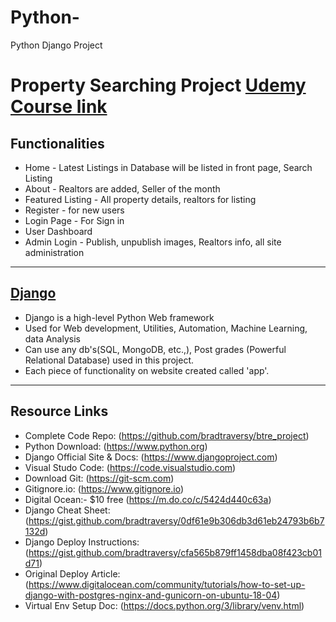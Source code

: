 # Python-
Python Django Project
# Property Searching Project [Udemy Course link](https://cognizant.udemy.com/course/python-django-dev-to-deployment/l)
## Functionalities
  + Home - Latest Listings in Database will be listed in front page, Search Listing
  + About - Realtors are added, Seller of the month
  + Featured Listing - All property details, realtors for listing
  + Register - for new users
  + Login Page - For Sign in
  + User Dashboard
  + Admin Login - Publish, unpublish images, Realtors info, all site administration
---
## [Django](https://www.djangoproject.com/)
  + Django is a high-level Python Web framework
  + Used for Web development, Utilities, Automation, Machine Learning, data Analysis
  + Can use any db's(SQL, MongoDB, etc.,), Post grades (Powerful Relational Database) used in this project.
  + Each piece of functionality on website created called 'app'.
---
## Resource Links
  + Complete Code Repo: (https://github.com/bradtraversy/btre_project)
  + Python Download: (https://www.python.org)
  + Django Official Site & Docs: (https://www.djangoproject.com)
  + Visual Studo Code: (https://code.visualstudio.com)
  + Download Git: (https://git-scm.com)
  + Gitignore.io: (https://www.gitignore.io)
  + Digital Ocean:- $10 free (https://m.do.co/c/5424d440c63a)
  + Django Cheat Sheet: (https://gist.github.com/bradtraversy/0df61e9b306db3d61eb24793b6b7132d)
  + Django Deploy Instructions: (https://gist.github.com/bradtraversy/cfa565b879ff1458dba08f423cb01d71)
  + Original Deploy Article: (https://www.digitalocean.com/community/tutorials/how-to-set-up-django-with-postgres-nginx-and-gunicorn-on-ubuntu-18-04)
  + Virtual Env Setup Doc: (https://docs.python.org/3/library/venv.html)
